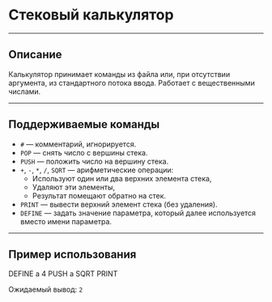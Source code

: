 # Стековый калькулятор

---

## Описание

Калькулятор принимает команды из файла или, при отсутствии аргумента, из стандартного потока ввода. Работает с вещественными числами.

---

## Поддерживаемые команды

- `#` — комментарий, игнорируется.
- `POP` — снять число с вершины стека.
- `PUSH` — положить число на вершину стека.
- `+`, `-`, `*`, `/`, `SQRT` — арифметические операции:
  - Используют один или два верхних элемента стека,
  - Удаляют эти элементы,
  - Результат помещают обратно на стек.
- `PRINT` — вывести верхний элемент стека (без удаления).
- `DEFINE` — задать значение параметра, который далее используется вместо имени параметра.

---

## Пример использования

DEFINE a 4
PUSH a
SQRT
PRINT


Ожидаемый вывод: `2`
